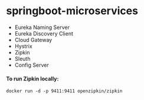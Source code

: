 # springboot-microservices

- Eureka Naming Server
- Eureka Discovery Client
- Cloud Gateway
- Hystrix
- Zipkin
- Sleuth
- Config Server

#### To run Zipkin locally:  
`docker run -d -p 9411:9411 openzipkin/zipkin`

